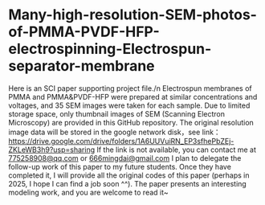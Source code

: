 # Many-high-resolution-SEM-photos-of-PMMA-PVDF-HFP-electrospinning-Electrospun-separator-membrane
Here is an SCI paper supporting project file./n
Electrospun membranes of PMMA and PMMA&PVDF-HFP were prepared at similar concentrations and voltages, and 35 SEM images were taken for each sample. 
Due to limited storage space, only thumbnail images of SEM (Scanning Electron Microscopy) are provided in this GitHub repository. 
The original resolution image data will be stored in the google network disk，see link：https://drive.google.com/drive/folders/1A6UUVuiRN_EP3sfhePbZEj-ZKLeWB3h9?usp=sharing
If the link is not available, you can contact me at 775258908@qq.com or 666mingdai@gmail.com
I plan to delegate the follow-up work of this paper to my future students. 
Once they have completed it, I will provide all the original codes of this paper (perhaps in 2025, I hope I can find a job soon ^^).
The paper presents an interesting modeling work, and you are welcome to read it~ 
